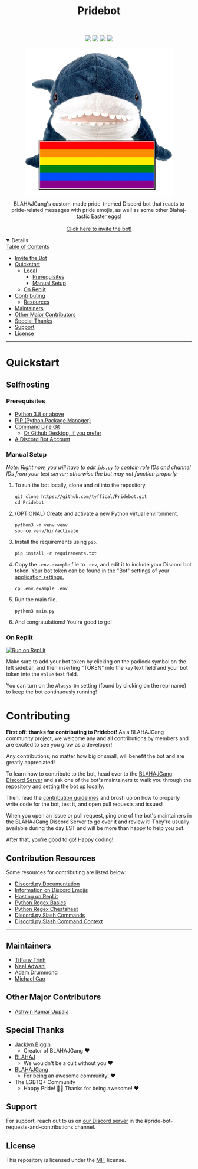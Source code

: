 <h1 align="center">Pridebot</h1>
<br>
<p align="center">
  <a href="https://github.com/tyffical/Pridebot/issues"><img src="https://img.shields.io/github/issues/tyffical/Pridebot"></a>
  <a href="https://github.com/tyffical/Pridebot/network/members"><img src="https://img.shields.io/github/forks/tyffical/Pridebot"></a>
  <a href="https://github.com/tyffical/Pridebot/stargazers"><img src="https://img.shields.io/github/stars/tyffical/Pridebot"></a>
  <a href="https://github.com/tyffical/Pridebot/blob/main/LICENSE"><img src="https://img.shields.io/github/license/tyffical/Pridebot"></a>
</p>
<p align="center">
  <a href="https://blahaj.lol/discord"><img alt="Pride Bot" title="Pride Bot" src="./images/flags/1.png" width="400" align="center"></a>
</p>

<p align="center">
  BLAHAJGang's custom-made pride-themed Discord bot that reacts to pride-related messages with pride emojis, as well as some other Blahaj-tastic Easter eggs!
  <br>
  <br>
  <a href="https://discord.com/api/oauth2/authorize?client_id=864548443234107402&permissions=2148002880&scope=bot">Click here to invite the bot!</href>
</p>

<details open="open">
<summary>Table of Contents</summary>

- [Invite the Bot](#invite-the-bot)
- [Quickstart](#quickstart)
  - [Local](#local)
    - [Prerequisites](#prerequisites)
    - [Manual Setup](#manual-setup)
  - [On Replit](#on-replit)
- [Contributing](#contributing)
  - [Resources](#resources)
- [Maintainers](#maintainers)
- [Other Major Contributors](#other-major-contributors)
- [Special Thanks](#special-thanks)
- [Support](#support)
- [License](#license)

</details>

---

# Quickstart

## Selfhosting

### Prerequisites

- [Python 3.8 or above](https://www.python.org/downloads/)
- [PIP (Python Package Manager)](https://pip.pypa.io/en/stable/installation/)
- [Command Line Git](https://git-scm.com/downloads)
  - [Or Github Desktop, if you prefer](https://desktop.github.com)
- [A Discord Bot Account](https://discordpy.readthedocs.io/en/stable/discord.html)

### Manual Setup

_Note: Right now, you will have to edit `ids.py` to contain role IDs and channel IDs from your test server; otherwise the bot may not function properly._

1. To run the bot locally, clone and `cd` into the repository.
   ```
   git clone https://github.com/tyffical/Pridebot.git
   cd Pridebot
   ```
2. (OPTIONAL) Create and activate a new Python virtual environment.
   ```
   python3 -m venv venv
   source venv/bin/activate
   ```
3. Install the requirements using `pip`.
   ```
   pip install -r requirements.txt
   ```
4. Copy the `.env.example` file to `.env`, and edit it to include your Discord bot token. Your bot token can be found in the "Bot" settings of your [application settings.](https://discord.com/developers/applications)
   ```
   cp .env.example .env
   ```
5. Run the main file.
   ```
   python3 main.py
   ```
6. And congratulations! You're good to go!

### On Replit

[![Run on Repl.it](https://repl.it/badge/github/tyffical/Pridebot)](https://repl.it/github/tyffical/Pridebot)

Make sure to add your bot token by clicking on the padlock symbol on the left sidebar, and then inserting "TOKEN" into the `key` text field and your bot token into the `value` text field.

You can turn on the `Always On` setting (found by clicking on the repl name) to keep the bot continuously running!

# Contributing

**First off: thanks for contributing to Pridebot!** As a BLAHAJGang community project, we welcome any and all contributions by members and are excited to see you grow as a developer!

Any contributions, no matter how big or small, will benefit the bot and are greatly appreciated!

To learn how to contribute to the bot, head over to the [BLAHAJGang Discord Server](https://blahaj.lol/discord) and ask one of the bot's maintainers to walk you through the repository and setting the bot up locally.

Then, read the [contribution guidelines](https://github.com/tyffical/Pridebot/blob/main/CONTRIBUTING.md) and brush up on how to properly write code for the bot, test it, and open pull requests and issues!

When you open an issue or pull request, ping one of the bot's maintainers in the BLAHAJGang Discord Server to go over it and review it! They're usually available during the day EST and will be more than happy to help you out.

After that, you're good to go! Happy coding!

## Contribution Resources

Some resources for contributing are listed below:

- [Discord.py Documentation](https://discordpy.readthedocs.io/en/latest/api.html)
- [Information on Discord Emojis](https://gist.github.com/scragly/b8d20aece2d058c8c601b44a689a47a0)
- [Hosting on Repl.it](https://replit.com/talk/learn/Configuring-GitHub-repos-to-run-on-Replit-and-contributing-back/23948)
- [Python Regex Basics](https://www.w3schools.com/python/python_regex.asp)
- [Python Regex Cheatsheet](https://cheatography.com/mutanclan/cheat-sheets/python-regular-expression-regex/)
- [Discord.py Slash Commands](https://discord-py-slash-command.readthedocs.io/en/latest/gettingstarted.html)
- [Discord.py Slash Command Context](https://discord-py-slash-command.readthedocs.io/en/latest/discord_slash.context.html)

---

## Maintainers

- [Tiffany Trinh](https://tyffic.al)
- [Neel Adwani](https://neeltron.com)
- [Adam Drummond](https://adamd.fyi/)
- [Michael Cao](https://m.omg.lol)

## Other Major Contributors

- [Ashwin Kumar Uppala](https://github.com/ashwinexe)

## Special Thanks

- [Jacklyn Biggin](https://poly.work/jacklynbiggin)
  - Creator of BLAHAJGang &#x2764;&#xFE0F;
- [BLAHAJ](https://www.ikea.com/us/en/p/blahaj-soft-toy-shark-90373590/)
  - We wouldn't be a cult without you &#x2764;&#xFE0F;
- [BLAHAJGang](https://blahajgang.lol/)
  - For being an awesome community! &#x2764;&#xFE0F;
- The LGBTQ+ Community
  - Happy Pride! &#x1F3F3;&#xFE0F;&#x200D;&#x1F308; Thanks for being awesome! &#x2764;&#xFE0F;

## Support

For support, reach out to us on [our Discord server](https://blahaj.lol/discord) in the #pride-bot-requests-and-contributions channel.

## License

This repository is licensed under the [MIT](https://choosealicense.com/licenses/mit/) license.
